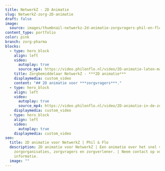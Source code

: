 ```yaml
---
title: NetwerkZ - 2D Animatie
slug: NetwerkZ-zorg-2D-animatie
draft: false
image:
  source: images/thumbnail-netwerkz-2d-animatie-zorgvragers-phil-en-flo-1-1.png
content_type: portfolio
color: pink
branch: zorg-pharma
blocks:
  - type: hero_block
    align: left
    video:
      autoplay: true
      source_mp4: https://video.philenflo.nl/video/2D-animatie-laten-maken-voor-de-zorg.mp4
    title: Zorgbemiddelaar NetwerkZ - ***2D animatie***
    displaymedia: custom_video
    content: "## 2D animatie voor ***zorgvragers***."
  - type: hero_block
    align: left
    video:
      autoplay: true
      source_mp4: https://video.philenflo.nl/video/2D-animatie-in-de-zorg.mp4
    displaymedia: custom_video
  - type: hero_block
    align: left
    video:
      autoplay: true
    displaymedia: custom_video
seo:
  title: 2D animatie voor NetwerkZ | Phil & Flo
  description: 2D animatie voor NetwerkZ | Een animatie over het snel vinden van
    zorgorganisaties, zorgvragers en zorgverlener. | Neem contact op voor meer
    informatie.
  image: ""
---
```

